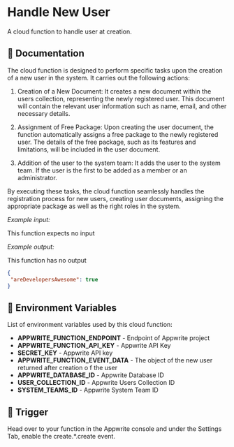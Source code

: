 # Handle New User
<!-- 
Welcome to the documentation of this function 👋 We strongly recommend keeping this file in sync with your function's logic to make sure anyone can easily understand your function in the future. If you don't need documentation, you can remove this file. -->
A cloud function to handle user at creation.

## 🤖 Documentation

The cloud function is designed to perform specific tasks upon the creation of a new user in the system. It carries out the following actions:

1. Creation of a New Document: It creates a new document within the users collection, representing the newly registered user. This document will contain the relevant user information such as name, email, and other necessary details.

2. Assignment of Free Package: Upon creating the user document, the function automatically assigns a free package to the newly registered user. The details of the free package, such as its features and limitations, will be included in the user document.

3. Addition of the user to the system team: It adds the user to the system team. If the user is the first to be added as a member or an administrator.

By executing these tasks, the cloud function seamlessly handles the registration process for new users, creating user documents, assigning the appropriate package as well as the right roles in the system.


<!-- Update with your description, for example 'Create Stripe payment and return payment URL' -->

_Example input:_

This function expects no input

<!-- If input is expected, add example -->

_Example output:_

<!-- Update with your expected output -->
This function has no output

```json
{
 "areDevelopersAwesome": true
}
```

## 📝 Environment Variables

List of environment variables used by this cloud function:

- **APPWRITE_FUNCTION_ENDPOINT** - Endpoint of Appwrite project
- **APPWRITE_FUNCTION_API_KEY** - Appwrite API Key
- **SECRET_KEY** - Appwrite API key
- **APPWRITE_FUNCTION_EVENT_DATA** - The object of the new user returned after creation o f the user
- **APPWRITE_DATABASE_ID** - Appwrite Database ID
- **USER_COLLECTION_ID** - Appwrite Users Collection ID
- **SYSTEM_TEAMS_ID** - Appwrite System Team ID
<!-- Add your custom environment variables -->

## 🎯 Trigger
Head over to your function in the Appwrite console and under the Settings Tab, enable the create.*.create event.


